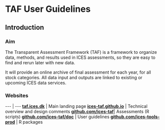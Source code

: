 # TAF User Guidelines

## Introduction

### Aim

The Transparent Assessment Framework (TAF) is a framework to organize data,
methods, and results used in ICES assessments, so they are easy to find and
rerun later with new data.

It will provide an online archive of final assessment for each year, for all
stock categories. All data input and outputs are linked to existing or upcoming
ICES data services.

### Websites

--- | ---
**[taf.ices.dk](http://taf.ices.dk)** | Main landing page
**[ices-taf.github.io](https://ices-taf.github.io)** | Technical overview and design comments
**[github.com/ices-taf](https://github.com/ices-taf)**| Assessments (R scripts)
**[github.com/ices-taf/doc](https://github.com/ices-taf/doc)** | User guidelines
**[github.com/ices-tools-prod](https://github.com/ices-tools-prod)** | R packages
